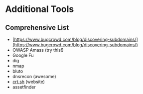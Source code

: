 # Additional Tools

## Comprehensive List

* [https://www.bugcrowd.com/blog/discovering-subdomains/](https://www.bugcrowd.com/blog/discovering-subdomains/)
* OWASP Amass \(try this!\)
* Google Fu
* dig
* nmap
* bluto
* dnsrecon \(awesome\)
* [crt.sh](http://crt.sh) \(website\)
* assetfinder

